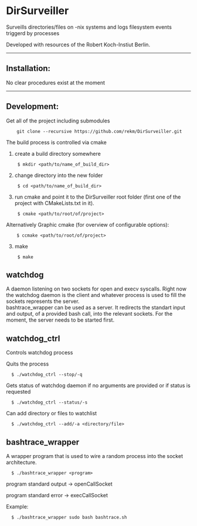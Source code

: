 # DirSurveiller
Surveills directories/files on -nix systems and logs filesystem events triggerd by processes 

Developed with resources of the Robert Koch-Instiut Berlin. 



-------------
Installation: 
-------------

No clear procedures exist at the moment 
 
------------
Development:
------------

Get all of the project including submodules

        git clone --recursive https://github.com/rekm/DirSurveiller.git

The build process is controlled via cmake

1. create a build directory somewhere
       
        $ mkdir <path/to/name_of_build_dir> 

3. change directory into the new folder

        $ cd <path/to/name_of_build_dir>

2. run cmake and point it to the DirSurveiller root folder 
   (first one of the project with CMakeLists.txt in it).  
        
        $ cmake <path/to/root/of/project> 

Alternatively Graphic cmake (for overview of configurable options):

        $ ccmake <path/to/root/of/project>
3. make 

        $ make 

watchdog
--------

A daemon listening on two sockets for open and execv syscalls. 
Right now the watchdog daemon is the client and whatever process is used to fill the sockets 
represents the server.  
bashtrace_wrapper can be used as a server. It redirects the standart input and output,
of a provided bash call, into the relevant sockets.
For the moment, the server needs to be started first. 


watchdog_ctrl
-------------

Controls watchdog process 

Quits the process 

      $ ./watchdog_ctrl --stop/-q 

Gets status of watchdog daemon if no arguments are provided or if status is requested 

      $ ./watchdog_ctrl --status/-s

Can add directory or files to watchlist

      $ ./watchdog_ctrl --add/-a <directory/file>

bashtrace_wrapper
-----------------

A wrapper program that is used to wire a random process into the socket architecture.

      $ ./bashtrace_wrapper <program>

program standard output -> openCallSocket 

program standard error  -> execCallSocket
 
Example:

      $ ./bashtrace_wrapper sudo bash bashtrace.sh
      




